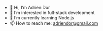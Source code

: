 - 👋 Hi, I’m Adrien Dor
- 👀 I’m interested in full-stack development
- 🌱 I’m currently learning Node.js
- 📫 How to reach me: adriendor@gmail.com

<!---
adidor/adidor is a ✨ special ✨ repository because its `README.md` (this file) appears on your GitHub profile.
You can click the Preview link to take a look at your changes.
--->
